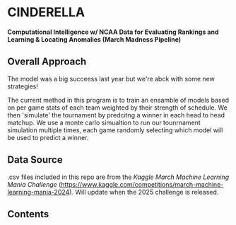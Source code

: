# CINDERELLA
**Computational Intelligence w/ NCAA Data for Evaluating Rankings and Learning &amp; Locating Anomalies (March Madness Pipeline)**

## Overall Approach 
The model was a big succeess last year but we're abck with some new strategies! 

The current method in this program is to train an ensamble of models based on per game stats of each team weighted by their strength of schedule. We then 'simulate' the tournament by predcitng a winner in each head to head matchup. We use a monte carlo simualtion to run our tounrnament simulation multiple times, each game randomly selecting which model will be used to predict a winner. 

## Data Source 
.csv files included in this repo are from the *Kaggle March Machine Learning Mania Challenge* (https://www.kaggle.com/competitions/march-machine-learning-mania-2024). Will update when the 2025 challenge is released.


## Contents 

# 
